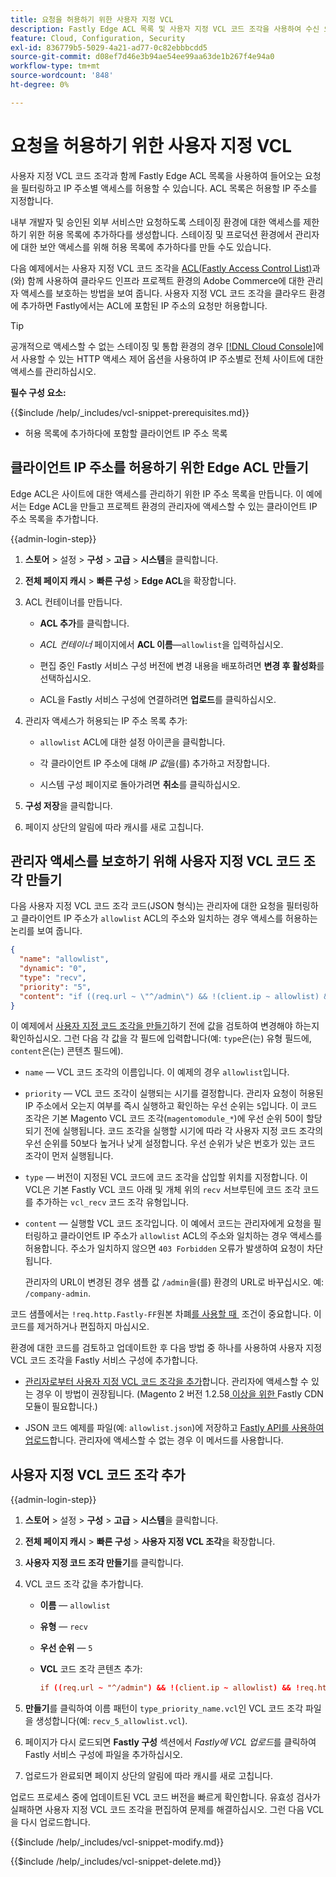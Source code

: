 ```yaml
---
title: 요청을 허용하기 위한 사용자 지정 VCL
description: Fastly Edge ACL 목록 및 사용자 지정 VCL 코드 조각을 사용하여 수신 요청을 필터링하고 Adobe Commerce 사이트에 대한 IP 주소별 액세스를 허용합니다.
feature: Cloud, Configuration, Security
exl-id: 836779b5-5029-4a21-ad77-0c82ebbbcdd5
source-git-commit: d08ef7d46e3b94ae54ee99aa63de1b267f4e94a0
workflow-type: tm+mt
source-wordcount: '848'
ht-degree: 0%

---
```


# 요청을 허용하기 위한 사용자 지정 VCL

사용자 지정 VCL 코드 조각과 함께 Fastly Edge ACL 목록을 사용하여 들어오는 요청을 필터링하고 IP 주소별 액세스를 허용할 수 있습니다. ACL 목록은 허용할 IP 주소를 지정합니다.

내부 개발자 및 승인된 외부 서비스만 요청하도록 스테이징 환경에 대한 액세스를 제한하기 위한 허용 목록에 추가하다를 생성합니다. 스테이징 및 프로덕션 환경에서 관리자에 대한 보안 액세스를 위해 허용 목록에 추가하다를 만들 수도 있습니다.

다음 예제에서는 사용자 지정 VCL 코드 조각을 [ACL(Fastly Access Control List)](https://docs.fastly.com/guides/access-control-lists/about-acls)과(와) 함께 사용하여 클라우드 인프라 프로젝트 환경의 Adobe Commerce에 대한 관리자 액세스를 보호하는 방법을 보여 줍니다. 사용자 지정 VCL 코드 조각을 클라우드 환경에 추가하면 Fastly에서는 ACL에 포함된 IP 주소의 요청만 허용합니다.

>[!TIP]
>
>공개적으로 액세스할 수 없는 스테이징 및 통합 환경의 경우 [[!DNL Cloud Console]](../project/overview.md#access-the-project-web-interface)에서 사용할 수 있는 HTTP 액세스 제어 옵션을 사용하여 IP 주소별로 전체 사이트에 대한 액세스를 관리하십시오.

**필수 구성 요소:**


{{$include /help/_includes/vcl-snippet-prerequisites.md}}

- 허용 목록에 추가하다에 포함할 클라이언트 IP 주소 목록

## 클라이언트 IP 주소를 허용하기 위한 Edge ACL 만들기

Edge ACL은 사이트에 대한 액세스를 관리하기 위한 IP 주소 목록을 만듭니다. 이 예에서는 Edge ACL을 만들고 프로젝트 환경의 관리자에 액세스할 수 있는 클라이언트 IP 주소 목록을 추가합니다.

{{admin-login-step}}

1. **스토어** > 설정 > **구성** > **고급** > **시스템**&#x200B;을 클릭합니다.

1. **전체 페이지 캐시** > **빠른 구성** > **Edge ACL**&#x200B;을 확장합니다.

1. ACL 컨테이너를 만듭니다.

   - **ACL 추가**&#x200B;를 클릭합니다.

   - *ACL 컨테이너* 페이지에서 **ACL 이름**—`allowlist`을 입력하십시오.

   - 편집 중인 Fastly 서비스 구성 버전에 변경 내용을 배포하려면 **변경 후 활성화**&#x200B;를 선택하십시오.

   - ACL을 Fastly 서비스 구성에 연결하려면 **업로드**&#x200B;를 클릭하십시오.

1. 관리자 액세스가 허용되는 IP 주소 목록 추가:

   - `allowlist` ACL에 대한 설정 아이콘을 클릭합니다.

   - 각 클라이언트 IP 주소에 대해 *IP 값*&#x200B;을(를) 추가하고 저장합니다.

   - 시스템 구성 페이지로 돌아가려면 **취소**&#x200B;를 클릭하십시오.

1. **구성 저장**&#x200B;을 클릭합니다.

1. 페이지 상단의 알림에 따라 캐시를 새로 고칩니다.

## 관리자 액세스를 보호하기 위해 사용자 지정 VCL 코드 조각 만들기

다음 사용자 지정 VCL 코드 조각 코드(JSON 형식)는 관리자에 대한 요청을 필터링하고 클라이언트 IP 주소가 `allowlist` ACL의 주소와 일치하는 경우 액세스를 허용하는 논리를 보여 줍니다.

```json
{
  "name": "allowlist",
  "dynamic": "0",
  "type": "recv",
  "priority": "5",
  "content": "if ((req.url ~ \"^/admin\") && !(client.ip ~ allowlist) && !req.http.Fastly-FF) { error 403 \"Forbidden\"; }"
}
```

이 예제에서 [사용자 지정 코드 조각을 만들기](https://experienceleague.adobe.com/docs/commerce-on-cloud/user-guide/cdn/custom-vcl-snippets/fastly-vcl-allowlist.html?lang=ko#add-the-custom-vcl-snippet)하기 전에 값을 검토하여 변경해야 하는지 확인하십시오. 그런 다음 각 값을 각 필드에 입력합니다(예: `type`은(는) 유형 필드에, `content`은(는) 콘텐츠 필드에).

- `name` — VCL 코드 조각의 이름입니다. 이 예제의 경우 `allowlist`입니다.

- `priority` — VCL 코드 조각이 실행되는 시기를 결정합니다. 관리자 요청이 허용된 IP 주소에서 오는지 여부를 즉시 실행하고 확인하는 우선 순위는 `5`입니다. 이 코드 조각은 기본 Magento VCL 코드 조각(`magentomodule_*`)에 우선 순위 50이 할당되기 전에 실행됩니다. 코드 조각을 실행할 시기에 따라 각 사용자 지정 코드 조각의 우선 순위를 50보다 높거나 낮게 설정합니다. 우선 순위가 낮은 번호가 있는 코드 조각이 먼저 실행됩니다.

- `type` — 버전이 지정된 VCL 코드에 코드 조각을 삽입할 위치를 지정합니다. 이 VCL은 기본 Fastly VCL 코드 아래 및 개체 위의 `recv` 서브루틴에 코드 조각 코드를 추가하는 `vcl_recv` 코드 조각 유형입니다.

- `content` — 실행할 VCL 코드 조각입니다. 이 예에서 코드는 관리자에게 요청을 필터링하고 클라이언트 IP 주소가 `allowlist` ACL의 주소와 일치하는 경우 액세스를 허용합니다. 주소가 일치하지 않으면 `403 Forbidden` 오류가 발생하여 요청이 차단됩니다.

  관리자의 URL이 변경된 경우 샘플 값 `/admin`을(를) 환경의 URL로 바꾸십시오. 예: `/company-admin`.

코드 샘플에서는 `!req.http.Fastly-FF`원본 차폐[를 사용할 때 &#x200B;](fastly-custom-cache-configuration.md#configure-back-ends-and-origin-shielding) 조건이 중요합니다. 이 코드를 제거하거나 편집하지 마십시오.

환경에 대한 코드를 검토하고 업데이트한 후 다음 방법 중 하나를 사용하여 사용자 지정 VCL 코드 조각을 Fastly 서비스 구성에 추가합니다.

- [관리자로부터 사용자 지정 VCL 코드 조각을 추가](#add-the-custom-vcl-snippet)합니다. 관리자에 액세스할 수 있는 경우 이 방법이 권장됩니다. (Magento 2 버전 1.2.58[&#x200B; 이상을 위한 &#x200B;](fastly-configuration.md#upgrade)Fastly CDN 모듈이 필요합니다.)

- JSON 코드 예제를 파일(예: `allowlist.json`)에 저장하고 [Fastly API를 사용하여 업로드](fastly-vcl-custom-snippets.md#manage-custom-vcl-snippets-using-the-api)합니다. 관리자에 액세스할 수 없는 경우 이 메서드를 사용합니다.

## 사용자 지정 VCL 코드 조각 추가

{{admin-login-step}}

1. **스토어** > 설정 > **구성** > **고급** > **시스템**&#x200B;을 클릭합니다.

1. **전체 페이지 캐시** > **빠른 구성** > **사용자 지정 VCL 조각**&#x200B;을 확장합니다.

1. **사용자 지정 코드 조각 만들기**&#x200B;를 클릭합니다.

1. VCL 코드 조각 값을 추가합니다.

   - **이름** — `allowlist`

   - **유형** — `recv`

   - **우선 순위** — `5`

   - **VCL** 코드 조각 콘텐츠 추가:

     ```conf
     if ((req.url ~ "^/admin") && !(client.ip ~ allowlist) && !req.http.Fastly-FF) { error 403 "Forbidden";}
     ```

1. **만들기**&#x200B;를 클릭하여 이름 패턴이 `type_priority_name.vcl`인 VCL 코드 조각 파일을 생성합니다(예: `recv_5_allowlist.vcl`).

1. 페이지가 다시 로드되면 **Fastly 구성** 섹션에서 *Fastly에 VCL 업로드*&#x200B;를 클릭하여 Fastly 서비스 구성에 파일을 추가하십시오.

1. 업로드가 완료되면 페이지 상단의 알림에 따라 캐시를 새로 고칩니다.

업로드 프로세스 중에 업데이트된 VCL 코드 버전을 빠르게 확인합니다. 유효성 검사가 실패하면 사용자 지정 VCL 코드 조각을 편집하여 문제를 해결하십시오. 그런 다음 VCL을 다시 업로드합니다.

{{$include /help/_includes/vcl-snippet-modify.md}}

{{$include /help/_includes/vcl-snippet-delete.md}}

<!-- Last updated from includes: 2025-01-27 17:16:28 -->
